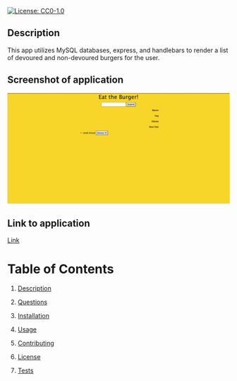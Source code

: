 [![License: CC0-1.0](https://img.shields.io/badge/License-CC0%201.0-lightgrey.svg)](http://creativecommons.org/publicdomain/zero/1.0/)

## Description

This app utilizes MySQL databases, express, and handlebars to render a list of devoured and non-devoured burgers for the user. 

## Screenshot of application
![](screenshot.png)

## Link to application
[Link](https://pacific-citadel-14201.herokuapp.com/)

# Table of Contents 

1. [Description](#Description)
 2. [Questions](#Questions?) 

 3. [Installation](#Installation) 

 4. [Usage](#Usage) 

 5. [Contributing](#Contributing) 

6. [License](#License) 

 7. [Tests](#Tests)